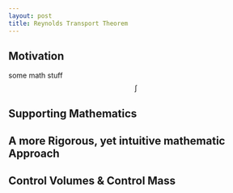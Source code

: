 ```yaml
---
layout: post
title: Reynolds Transport Theorem
---
```



## Motivation

some math stuff $$  \int $$

## Supporting Mathematics



## A more Rigorous, yet intuitive mathematic Approach



## Control Volumes & Control Mass


